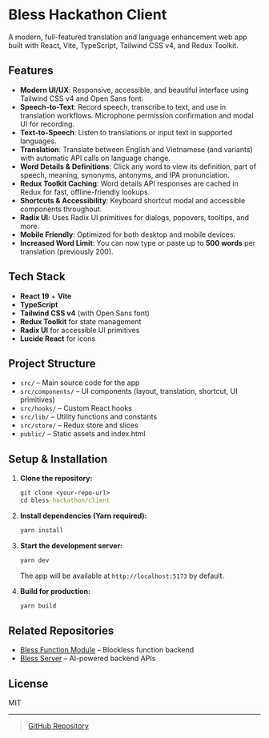 # Bless Hackathon Client

A modern, full-featured translation and language enhancement web app built with React, Vite, TypeScript, Tailwind CSS v4, and Redux Toolkit.

## Features

- **Modern UI/UX**: Responsive, accessible, and beautiful interface using Tailwind CSS v4 and Open Sans font.
- **Speech-to-Text**: Record speech, transcribe to text, and use in translation workflows. Microphone permission confirmation and modal UI for recording.
- **Text-to-Speech**: Listen to translations or input text in supported languages.
- **Translation**: Translate between English and Vietnamese (and variants) with automatic API calls on language change.
- **Word Details & Definitions**: Click any word to view its definition, part of speech, meaning, synonyms, antonyms, and IPA pronunciation.
- **Redux Toolkit Caching**: Word details API responses are cached in Redux for fast, offline-friendly lookups.
- **Shortcuts & Accessibility**: Keyboard shortcut modal and accessible components throughout.
- **Radix UI**: Uses Radix UI primitives for dialogs, popovers, tooltips, and more.
- **Mobile Friendly**: Optimized for both desktop and mobile devices.
- **Increased Word Limit**: You can now type or paste up to **500 words** per translation (previously 200).

## Tech Stack

- **React 19** + **Vite**
- **TypeScript**
- **Tailwind CSS v4** (with Open Sans font)
- **Redux Toolkit** for state management
- **Radix UI** for accessible UI primitives
- **Lucide React** for icons

## Project Structure

- `src/` – Main source code for the app
- `src/components/` – UI components (layout, translation, shortcut, UI primitives)
- `src/hooks/` – Custom React hooks
- `src/lib/` – Utility functions and constants
- `src/store/` – Redux store and slices
- `public/` – Static assets and index.html

## Setup & Installation

1. **Clone the repository:**
   ```cmd
   git clone <your-repo-url>
   cd bless-hackathon/client
   ```

2. **Install dependencies (Yarn required):**
   ```cmd
   yarn install
   ```

3. **Start the development server:**
   ```cmd
   yarn dev
   ```
   The app will be available at `http://localhost:5173` by default.

4. **Build for production:**
   ```cmd
   yarn build
   ```

## Related Repositories

- [Bless Function Module](../bless) – Blockless function backend
- [Bless Server](../server) – AI-powered backend APIs

## License

MIT

---

> [GitHub Repository](https://github.com/your-org/bless-hackathon-client)
